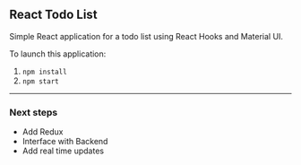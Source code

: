## React Todo List
Simple React application for a todo list using React Hooks and Material UI.

To launch this application:
 1.  `npm install `
 2.  `npm start `
 
-----------------------------

### Next steps

- Add Redux
- Interface with Backend
- Add real time updates 
